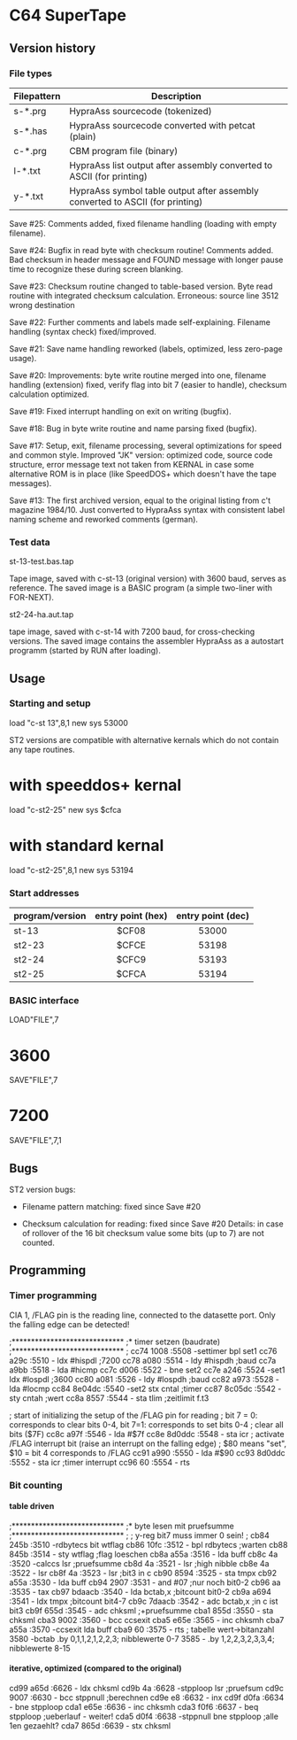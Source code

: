 # C64 SuperTape

## Version history

### File types

| Filepattern | Description                                                                       |
| ----------- | --------------------------------------------------------------------------------- |
| s-*.prg     | HypraAss sourcecode (tokenized)                                                   |
| s-*.has     | HypraAss sourcecode converted with petcat (plain)                                 |
| c-*.prg     | CBM program file (binary)                                                         |
| l-*.txt     | HypraAss list output after assembly converted to ASCII (for printing)             |
| y-*.txt     | HypraAss symbol table output after assembly converted to ASCII (for printing)     |



Save #25: Comments added, fixed filename handling (loading with empty filename).

Save #24: Bugfix in read byte with checksum routine! Comments added. 
Bad checksum in header message and FOUND message with longer pause time to recognize these during screen blanking.

Save #23: Checksum routine changed to table-based version. Byte read routine with integrated checksum calculation.
Erroneous: source line 3512 wrong destination

Save #22: Further comments and labels made self-explaining. Filename handling (syntax check) fixed/improved.

Save #21: Save name handling reworked (labels, optimized, less zero-page usage).

Save #20: Improvements: byte write routine merged into one, filename handling (extension) fixed, verify flag into bit 7 (easier to handle), checksum calculation optimized.

Save #19: Fixed interrupt handling on exit on writing (bugfix).

Save #18: Bug in byte write routine and name parsing fixed (bugfix).

Save #17: Setup, exit, filename processing, several optimizations for speed and common style.
Improved "JK" version: optimized code, source code structure, error message text not taken from KERNAL in case some alternative ROM is in place (like SpeedDOS+ which doesn't have the tape messages).

Save #13: The first archived version, equal to the original listing from c't magazine 1984/10.
Just converted to HypraAss syntax with consistent label naming scheme and reworked comments (german).



### Test data


st-13-test.bas.tap

Tape image, saved with c-st-13 (original version) with 3600 baud, serves as reference.
The saved image is a BASIC program (a simple two-liner with FOR-NEXT).


st2-24-ha.aut.tap

tape image, saved with c-st-14 with 7200 baud, for cross-checking versions.
The saved image contains the assembler HypraAss as a autostart programm (started by RUN after loading).



## Usage


### Starting and setup


load "c-st 13",8,1
new
sys 53000


ST2 versions are compatible with alternative kernals which do not contain any tape routines. 

# with speeddos+ kernal
load "c-st2-25"
new
sys $cfca

# with standard kernal
load "c-st2-25",8,1
new
sys 53194



### Start addresses

| program/version | entry point (hex) | entry point (dec) |
| --------------- |:-----------------:|:-----------------:|
| st-13           | $CF08             | 53000             |
| st2-23          | $CFCE             | 53198             |
| st2-24          | $CFC9             | 53193             |
| st2-25          | $CFCA             | 53194             |


### BASIC interface

LOAD"FILE",7

# 3600
SAVE"FILE",7

# 7200
SAVE"FILE",7,1


## Bugs

ST2 version bugs:

* Filename pattern matching: fixed since Save #20

* Checksum calculation for reading: fixed since Save #20
  Details: in case of rollover of the 16 bit checksum value some bits (up to 7) are not counted.



## Programming


### Timer programming

CIA 1, /FLAG pin is the reading line, connected to the datasette port.
Only the falling edge can be detected!


  ;*****************************
  ;* timer setzen (baudrate)
  ;*****************************
  ;
  cc74 1008   :5508 -settimer  bpl set1
  cc76 a29c   :5510 -          ldx #hispdl    ;7200
  cc78 a080   :5514 -          ldy #hispdh    ;baud
  cc7a a9bb   :5518 -          lda #hicmp
  cc7c d006   :5522 -          bne set2
  cc7e a246   :5524 -set1      ldx #lospdl    ;3600
  cc80 a081   :5526 -          ldy #lospdh    ;baud
  cc82 a973   :5528 -          lda #locmp
  cc84 8e04dc :5540 -set2      stx cntal      ;timer
  cc87 8c05dc :5542 -          sty cntah      ;wert
  cc8a 8557   :5544 -          sta tlim       ;zeitlimit f.t3

; start of initializing the setup of the /FLAG pin for reading
; bit 7 = 0: corresponds to clear bits 0-4, bit 7=1: corresponds to set bits 0-4
; clear all bits ($7F)
  cc8c a97f   :5546 -          lda #$7f
  cc8e 8d0ddc :5548 -          sta icr
; activate /FLAG interrupt bit (raise an interrupt on the falling edge)
; $80 means "set", $10 = bit 4 corresponds to /FLAG
  cc91 a990   :5550 -          lda #$90
  cc93 8d0ddc :5552 -          sta icr        ;timer interrupt
  cc96 60     :5554 -          rts


### Bit counting


#### table driven

  ;*****************************
  ;* byte lesen mit pruefsumme
  ;*****************************
  ;
  ; y-reg bit7 muss immer 0 sein!
  ;
  cb84 245b   :3510 -rdbytecs  bit wtflag
  cb86 10fc   :3512 -          bpl rdbytecs   ;warten
  cb88 845b   :3514 -          sty wtflag     ;flag loeschen
  cb8a a55a   :3516 -          lda buff
  cb8c 4a     :3520 -calccs    lsr            ;pruefsumme
  cb8d 4a     :3521 -          lsr            ;high nibble
  cb8e 4a     :3522 -          lsr
  cb8f 4a     :3523 -          lsr            ;bit3 in c
  cb90 8594   :3525 -          sta tmpx
  cb92 a55a   :3530 -          lda buff
  cb94 2907   :3531 -          and #07        ;nur noch bit0-2
  cb96 aa     :3535 -          tax
  cb97 bdaacb :3540 -          lda bctab,x    ;bitcount bit0-2
  cb9a a694   :3541 -          ldx tmpx       ;bitcount bit4-7
  cb9c 7daacb :3542 -          adc bctab,x    ;in c ist bit3
  cb9f 655d   :3545 -          adc chksml     ;+pruefsumme
  cba1 855d   :3550 -          sta chksml
  cba3 9002   :3560 -          bcc ccsexit
  cba5 e65e   :3565 -          inc chksmh
  cba7 a55a   :3570 -ccsexit   lda buff
  cba9 60     :3575 -          rts
  ; tabelle wert->bitanzahl
               3580 -bctab     .by 0,1,1,2,1,2,2,3; nibblewerte 0-7
               3585 -          .by 1,2,2,3,2,3,3,4; nibblewerte 8-15


#### iterative, optimized (compared to the original)

  cd99 a65d   :6626 -          ldx chksml
  cd9b 4a     :6628 -stpploop  lsr            ;pruefsum
  cd9c 9007   :6630 -          bcc stppnull   ;berechnen
  cd9e e8     :6632 -          inx
  cd9f d0fa   :6634 -          bne stpploop
  cda1 e65e   :6636 -          inc chksmh
  cda3 f0f6   :6637 -          beq stpploop   ;ueberlauf - weiter!
  cda5 d0f4   :6638 -stppnull  bne stpploop   ;alle 1en gezaehlt?
  cda7 865d   :6639 -          stx chksml


